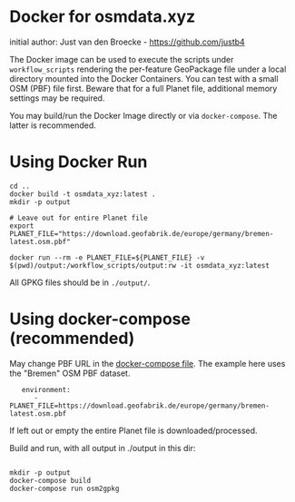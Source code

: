 # Docker for osmdata.xyz

initial author: Just van den Broecke - https://github.com/justb4

The Docker image can be used to execute the scripts under `workflow_scripts`
rendering the per-feature GeoPackage file under a local directory mounted into
the Docker Containers. You can test with a small OSM (PBF) file first.
Beware that for a full Planet file, additional memory settings may be required.

You may build/run the Docker Image directly or via `docker-compose`. The latter is
recommended.

# Using Docker Run

```
cd ..
docker build -t osmdata_xyz:latest .
mkdir -p output

# Leave out for entire Planet file
export PLANET_FILE="https://download.geofabrik.de/europe/germany/bremen-latest.osm.pbf"

docker run --rm -e PLANET_FILE=${PLANET_FILE} -v $(pwd)/output:/workflow_scripts/output:rw -it osmdata_xyz:latest
```

All GPKG files should be in `./output/`.

# Using docker-compose (recommended)
 
May change PBF URL in the [docker-compose file](docker-compose.yml).
The example here uses the "Bremen" OSM PBF dataset.

```
   environment:
      - PLANET_FILE=https://download.geofabrik.de/europe/germany/bremen-latest.osm.pbf
```

If left out or empty the entire Planet file is downloaded/processed.
 
Build and run, with all output in ./output in this dir:

```

mkdir -p output
docker-compose build
docker-compose run osm2gpkg

```